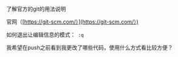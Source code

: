 了解官方的git的用法说明

官网（[https://git-scm.com/）](https://git-scm.com/）)

如何退出让编辑信息的模式：`  :q `

我希望在push之前看到我更改了哪些代码，使用什么方式看比较方便？

